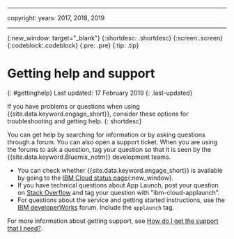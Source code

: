 ----

copyright:
 years: 2017, 2018, 2019

---

{:new_window: target="_blank"}
{:shortdesc: .shortdesc}
{:screen:.screen}
{:codeblock:.codeblock}
{:pre: .pre}
{:tip: .tip}

# Getting help and support
{: #gettinghelp}
Last updated: 17 February 2019
{: .last-updated}

If you have problems or questions when using {{site.data.keyword.engage_short}}, consider these options for troubleshooting and getting help.
{: shortdesc}

You can get help by searching for information or by asking questions through a forum. You can also open a support ticket. When you are using the forums to ask a question, tag your question so that it is seen by the {{site.data.keyword.Bluemix_notm}} development teams.

  * You can check whether {{site.data.keyword.engage_short}} is available by going to the [IBM Cloud status page](https://developer.ibm.com/bluemix/support/#status){:new_window}.
  * If you have technical questions about App Launch, post your question on [Stack Overflow](https://stackoverflow.com/questions/tagged/ibm-cloud-applaunch) and tag your question with "ibm-cloud-applaunch".
  * For questions about the service and getting started instructions, use the [IBM developerWorks](https://developer.ibm.com/answers/topics/bluemix-mobile-services/) forum. Include the `applaunch` tag.

For more information about getting support, see [How do I get the support that I need?](/docs/get-support/howtogetsupport.html#getting-customer-support).
